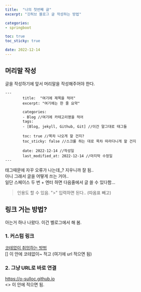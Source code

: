 ```yaml
---
title:  "나의 첫번째 글"
excerpt: "깃허브 블로그 글 작성하는 방법"

categories:
- springboot

toc: true
toc_sticky: true

date: 2022-12-14
---
```

## 머리말 작성  
글을 작성하기에 앞서 머리말을 작성해주어야 한다.
```
---
        title:  "여기에 제목을 적어"
        excerpt: "여기에는 한 줄 요약"

        categories:
        - Blog //여기에 카테고리명을 적어
        tags:
        - [Blog, jekyll, Github, Git] //이건 말그대로 태그들

        toc: true //목차 나오게 할 건지?
        toc_sticky: false //스크롤 하는 대로 목차 따라다니게 할 건지

        date: 2022-12-14 //작성일
        last_modified_at: 2022-12-14 //마지막 수정일
---
```
태그때문에 자꾸 오류가 나는데,,? 지우니까 잘 됨..  
아니 그래서 글을 어떻게 쓰는 거야..  
일단 스페이스 두 번 + 엔터 하면 다음줄에서 글 쓸 수 있다함...

>인용도 할 수 있음. ">" 입력하면 된다.. (따옴표 빼고)

## 링크 거는 방법?
아는거 하나 나왔다. 이건 벨로그에서 해 봄.
### 1. 커스텀 링크
[코테없이 취업하는 방법](https://media.giphy.com/media/KDRv3QggAjyo/giphy.gif "날 눌러")  
[] 이 안에 코테없이~ 적고 (여기에 url 적으면 됨)

### 2. 그냥 URL로 바로 연결
<https://o-sulloc.github.io>  
<> 이 안에 적으면 됨.

